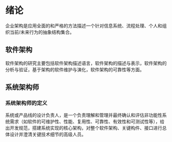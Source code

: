 # 绪论

企业架构是应用全面的和严格的方法描述一个针对信息系统、流程处理、个人和组织当前/未来行为的抽象结构集合。

## 软件架构

软件架构的研究主要包括软件架构描述语言，软件架构的描述与表示，软件架构的分析与验证，基于架构的软件维护与演化，软件架构的可靠性等方面。

## 系统架构师

### 系统架构师的定义

系统或产品线的设计负责人，是一个负责理解和管理并最终确认和评估非功能性系统需求（如软件的可维护性、性能、复用性、可靠性、有效性和可测试性等），给出开发规范，搭建系统实现的核心架构，对整个软件架构、关键构件、接口进行总体设计并澄清关键技术细节的高级人员。
